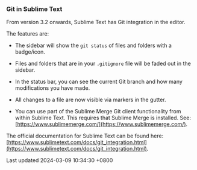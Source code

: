 ### Git in Sublime Text

From version 3.2 onwards, Sublime Text has Git integration in the
editor.

The features are:

- The sidebar will show the `git status` of files and folders with a
  badge/icon.

- Files and folders that are in your `.gitignore` file will be faded out
  in the sidebar.

- In the status bar, you can see the current Git branch and how many
  modifications you have made.

- All changes to a file are now visible via markers in the gutter.

- You can use part of the Sublime Merge Git client functionality from
  within Sublime Text. This requires that Sublime Merge is installed.
  See: [https://www.sublimemerge.com/](https://www.sublimemerge.com/).

The official documentation for Sublime Text can be found here:
[https://www.sublimetext.com/docs/git_integration.html](https://www.sublimetext.com/docs/git_integration.html).

Last updated 2024-03-09 10:34:30 +0800
